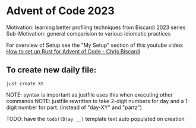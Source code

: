 # Advent of Code 2023

Motivation: learning better profiling techniques from Biscardi 2023 series
Sub-Motivation: general comparision to various idiomatic practices

For overview of Setup see the "My Setup" section of this youtube video: [How to set up Rust for Advent of Code - Chris Biscardi](https://youtu.be/fEQv-cqzbPg?si=0_AqsxhTAQVKA5n9&t=431)

## To create new daily file:

`just create XY`

NOTE: syntax is important as justfile uses this when executing other commands
NOTE: justfile rewritten to take 2-digit numbers for day and a 1-digit number for part. (instead of "day-XY" and "partz")

TODO: have the `todo!(D)ay __)` template text auto populated on creation
